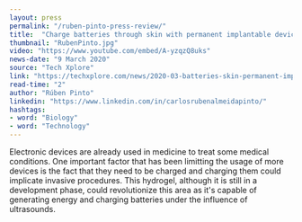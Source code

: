 ```yaml
---
layout: press
permalink: "/ruben-pinto-press-review/"
title:  "Charge batteries through skin with permanent implantable device concept"
thumbnail: "RubenPinto.jpg"
video: "https://www.youtube.com/embed/A-yzqzQ8uks"
news-date: "9 March 2020"
source: "Tech Xplore"
link: "https://techxplore.com/news/2020-03-batteries-skin-permanent-implantable-device.html"
read-time: "2"
author: "Rúben Pinto"
linkedin: "https://www.linkedin.com/in/carlosrubenalmeidapinto/"
hashtags:
- word: "Biology"
- word: "Technology"
---
```


Electronic devices are already used in medicine to treat some medical conditions. One important factor that has been limitting the usage of more devices is the fact that they need to be charged and charging them could implicate invasive procedures. This hydrogel, although it is still in a development phase, could revolutionize this area as it's capable of generating energy and charging batteries under the influence of ultrasounds.
